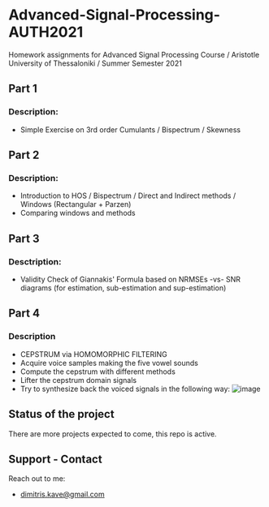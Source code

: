 # Advanced-Signal-Processing-AUTH2021
Homework assignments for Advanced Signal Processing Course / Aristotle University of Thessaloniki / Summer Semester 2021

## Part 1
### Description:
- Simple Exercise on 3rd order Cumulants / Bispectrum / Skewness

## Part 2
### Description:

- Introduction to HOS / Bispectrum / Direct and Indirect methods / Windows (Rectangular + Parzen)
- Comparing windows and methods

## Part 3
### Desctription:

- Validity Check of Giannakis' Formula based on NRMSEs -vs- SNR diagrams (for estimation, sub-estimation and sup-estimation)

## Part 4
### Description

- CEPSTRUM via HOMOMORPHIC FILTERING
- Acquire voice samples making the five vowel sounds
- Compute the cepstrum with different methods
- Lifter the cepstrum domain signals
- Try to synthesize back the voiced signals in the following way: ![image](https://user-images.githubusercontent.com/22781150/117850417-f118cf80-b28d-11eb-8de3-b736f5d02a7a.png)

## Status of the project
There are more projects expected to come, this repo is active.

## Support - Contact
Reach out to me:
- dimitris.kave@gmail.com

